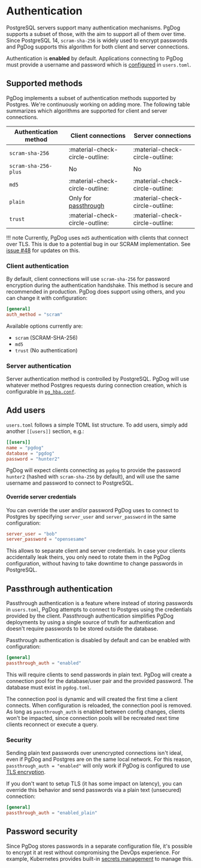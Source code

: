 # Authentication

PostgreSQL servers support many authentication mechanisms. PgDog supports a subset of those, with the aim to support all of them over time. Since PostgreSQL 14, `scram-sha-256` is widely used to encrypt passwords and PgDog supports this algorithm for both client and server connections.

Authentication is **enabled** by default. Applications connecting to PgDog must provide a username and password which is [configured](../configuration/users.toml/users.md) in `users.toml`.


## Supported methods

PgDog implements a subset of authentication methods supported by Postgres. We're continuously working on adding more. The following table summarizes which algorithms are supported for client and server connections.

| Authentication method | Client connections | Server connections |
|-|-|-|
| `scram-sha-256` | :material-check-circle-outline: | :material-check-circle-outline: |
| `scram-sha-256-plus` | No | No |
| `md5` | :material-check-circle-outline: | :material-check-circle-outline: |
| `plain` | Only for [passthrough](#passthrough-authentication) | :material-check-circle-outline: |
| `trust` | :material-check-circle-outline: | :material-check-circle-outline: |

!!! note
    Currently, PgDog uses `md5` authentication with clients that connect over TLS.
    This is due to a potential bug in our SCRAM implementation. See [issue #48](https://github.com/pgdogdev/pgdog/issues/48)
    for updates on this.

### Client authentication

By default, client connections will use `scram-sha-256` for password encryption during the authentication handshake. This method is secure and recommended in production. PgDog does support using others, and you can change it with configuration:

```toml
[general]
auth_method = "scram"
```

Available options currently are:

- `scram` (SCRAM-SHA-256)
- `md5`
- `trust` (No authentication)

### Server authentication

Server authentication method is controlled by PostgreSQL. PgDog will use whatever method Postgres requests during connection creation, which is configurable in [`pg_hba.conf`](https://www.postgresql.org/docs/current/auth-pg-hba-conf.html).


## Add users

`users.toml` follows a simple TOML list structure. To add users, simply add another `[[users]]` section, e.g.:

```toml
[[users]]
name = "pgdog"
database = "pgdog"
password = "hunter2"
```

PgDog will expect clients connecting as `pgdog` to provide the password `hunter2` (hashed with `scram-sha-256` by default), and will use the same username and password to connect to PostgreSQL.

#### Override server credentials

You can override the user and/or
password PgDog uses to connect to Postgres by specifying `server_user` and `server_password` in the same configuration:

```toml
server_user = "bob"
server_password = "opensesame"
```

This allows to separate client and server credentials. In case your clients accidentally leak theirs, you only need to rotate them in the PgDog configuration, without having to take downtime to change passwords in PostgreSQL.

## Passthrough authentication

Passthrough authentication is a feature where instead of storing passwords in `users.toml`, PgDog attempts to connect to Postgres using the credentials provided by the client. Passthrough authentication simplifies PgDog deployments by using a single source of truth for authentication and doesn't require passwords to be stored outside the database.

Passthrough authentication is disabled by default and can be enabled with configuration:

```toml
[general]
passthrough_auth = "enabled"
```

This will require clients to send passwords in plain text. PgDog will create a connection pool for the database/user pair and the provided password. The database must exist in `pgdog.toml`.

The connection pool is dynamic and will created the first time a client connects. When configuration is reloaded, the connection pool is removed. As long as `passthrough_auth` is enabled between config changes, clients won't be impacted, since connection pools will be recreated next time clients reconnect or execute a query.

### Security

Sending plain text passwords over unencrypted connections isn't ideal, even if PgDog and Postgres are on the same local network. For this reason, `passthrough_auth = "enabled"` will only work if PgDog is configured to use [TLS encryption](tls.md).

If you don't want to setup TLS (it has some impact on latency), you can override this behavior and send passwords via a plain text (unsecured) connection:

```toml
[general]
passthrough_auth = "enabled_plain"
```

## Password security

Since PgDog stores passwords in a separate configuration file, it's possible to encrypt it at rest without compromising the DevOps experience. For example, Kubernetes provides built-in [secrets management](https://kubernetes.io/docs/concepts/configuration/secret/) to manage this.
